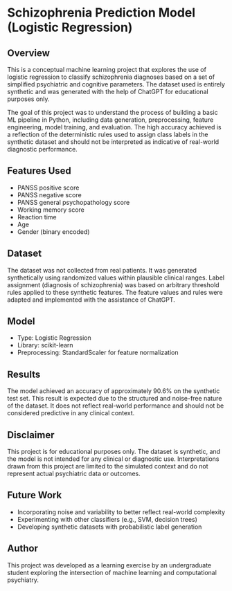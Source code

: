 # Schizophrenia Prediction Model (Logistic Regression)

## Overview

This is a conceptual machine learning project that explores the use of logistic regression to classify schizophrenia diagnoses based on a set of simplified psychiatric and cognitive parameters. The dataset used is entirely synthetic and was generated with the help of ChatGPT for educational purposes only.

The goal of this project was to understand the process of building a basic ML pipeline in Python, including data generation, preprocessing, feature engineering, model training, and evaluation. The high accuracy achieved is a reflection of the deterministic rules used to assign class labels in the synthetic dataset and should not be interpreted as indicative of real-world diagnostic performance.

## Features Used

* PANSS positive score
* PANSS negative score
* PANSS general psychopathology score
* Working memory score
* Reaction time
* Age
* Gender (binary encoded)

## Dataset

The dataset was not collected from real patients. It was generated synthetically using randomized values within plausible clinical ranges. Label assignment (diagnosis of schizophrenia) was based on arbitrary threshold rules applied to these synthetic features. The feature values and rules were adapted and implemented with the assistance of ChatGPT.

## Model

* Type: Logistic Regression
* Library: scikit-learn
* Preprocessing: StandardScaler for feature normalization

## Results

The model achieved an accuracy of approximately 90.6% on the synthetic test set. This result is expected due to the structured and noise-free nature of the dataset. It does not reflect real-world performance and should not be considered predictive in any clinical context.

## Disclaimer

This project is for educational purposes only. The dataset is synthetic, and the model is not intended for any clinical or diagnostic use. Interpretations drawn from this project are limited to the simulated context and do not represent actual psychiatric data or outcomes.

## Future Work

* Incorporating noise and variability to better reflect real-world complexity
* Experimenting with other classifiers (e.g., SVM, decision trees)
* Developing synthetic datasets with probabilistic label generation

## Author

This project was developed as a learning exercise by an undergraduate student exploring the intersection of machine learning and computational psychiatry.&#x20;
